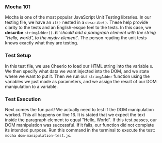 ### Mocha 101
Mocha is one of the most popular JavaScript Unit Testing libraries. In our testing file, we have an `it()` nested in a `describe()`. These help provide clarity to the tests and an English-esque feel to the tests. 
In this case, we **describe** `stringAdder()`. **it** *'should add a paragraph element with the string "Hello, world", to the mydiv element'*. The person reading the unit tests knows exactly what they are testing.

### Test Setup
In this test file, we use Cheerio to load our HTML string into the variable `$`. We then specify what data we want injected into the DOM, and we state where we want to put it. 
Then we run our `stringAdder` function using the variables we just made as parameters, and we assign the result of our DOM manipulation to a variable.

### Test Execution
Next comes the fun part! We actually need to test if the DOM manipulation worked. This all happens on line 16. It is stated that we expect the text inside the paragraph element to equal "Hello, World". If this test passes, our DOM manipulation was successful. If it fails, our function did not complete its intended purpose.
Run this command in the terminal to execute the test: `mocha dom-manipulation-test.js`.